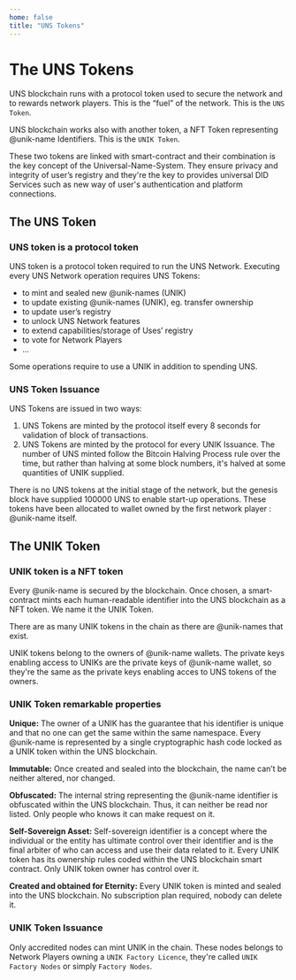 ```yaml
---
home: false
title: "UNS Tokens"
---
```


# The UNS Tokens

UNS blockchain runs with a protocol token used to secure the network and to rewards network players. This is the “fuel” of the network. This is the `UNS Token`.

UNS blockchain works also with another token, a NFT Token representing @unik-name Identifiers. This is the `UNIK Token`.

These two tokens are linked with smart-contract and their combination is the key concept of the Universal-Name-System. They ensure privacy and integrity of user’s registry and they're the key to provides universal DID Services such as new way of user's authentication and platform connections. 

## The UNS Token

### UNS token is a protocol token

UNS token is a protocol token required to run the UNS Network. Executing every UNS Network operation requires UNS Tokens: 
- to mint and sealed new @unik-names (UNIK)
- to update existing @unik-names (UNIK), eg. transfer ownership
- to update user’s registry
- to unlock UNS Network features 
- to extend capabilities/storage of Uses’ registry 
- to vote for Network Players
- ...

Some operations require to use a UNIK in addition to spending UNS.

### UNS Token Issuance

UNS Tokens are issued in two ways: 
1. UNS Tokens are minted by the protocol itself every 8 seconds for validation of block of transactions.
1. UNS Tokens are minted by the protocol for every UNIK Issuance. The number of UNS minted follow the Bitcoin Halving Process rule over the time, but rather than halving at some block numbers, it's halved at some quantities of UNIK supplied.

There is no UNS tokens at the initial stage of the network, but the genesis block have supplied 100000 UNS to enable start-up operations. These tokens have been allocated to wallet owned by the first network player : @unik-name itself.

## The UNIK Token

### UNIK token is a NFT token

Every @unik-name is secured by the blockchain. Once chosen, a smart-contract mints each human-readable identifier into the UNS blockchain as a NFT token. We name it the UNIK Token. 

There are as many UNIK tokens in the chain as there are @unik-names that exist.

UNIK tokens belong to the owners of @unik-name wallets. The private keys enabling access to UNIKs are the private keys of @unik-name wallet, so they're the same as the private keys enabling acces to UNS tokens of the owners.   

### UNIK Token remarkable properties

**Unique:** The owner of a UNIK has the guarantee that his identifier is unique and that no one can get the same within the same namespace. Every @unik-name is represented by a single cryptographic hash code locked as a UNIK token within the UNS blockchain.

**Immutable:** Once created and sealed into the blockchain, the name can’t be neither altered, nor changed. 

**Obfuscated:** The internal string representing the @unik-name identifier is obfuscated within the UNS blockchain. Thus, it can neither be read nor listed. Only people who knows it can make request on it.

**Self-Sovereign Asset:** Self-sovereign identifier is a concept where the individual or the entity has ultimate control over their identifier and is the final arbiter of who can access and use their data related to it. Every UNIK token has its ownership rules coded within the UNS blockchain smart contract. Only UNIK token owner has control over it.

**Created and obtained for Eternity:** Every UNIK token is minted and sealed into the UNS blockchain. No subscription plan required, nobody can delete it.

### UNIK Token Issuance

Only accredited nodes can mint UNIK in the chain. These nodes belongs to Network Players owning a `UNIK Factory Licence`, they're called `UNIK Factory Nodes` or simply `Factory Nodes`.
